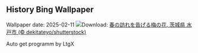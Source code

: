 ## History Bing Wallpaper
Wallpaper date: 2025-02-11
![](https://www.bing.com/th?id=OHR.KairakuUme2025_JA-JP3144342607_UHD.jpg&w=1000)Download: [春の訪れを告げる梅の花, 茨城県 水戸市 (© dekitateyo/shutterstock)](https://www.bing.com/th?id=OHR.KairakuUme2025_JA-JP3144342607_UHD.jpg)

Auto get programm by LtgX
